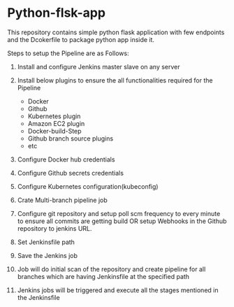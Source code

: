 # Python-flsk-app

This repository contains simple python flask application with few endpoints and the Dcokerfile to package python app inside it.

Steps to setup the Pipeline are as Follows:

1. Install and configure Jenkins master slave on any server
2. Install below plugins to ensure the all functionalities required for the Pipeline
   - Docker
   - Github
   - Kubernetes plugin
   - Amazon EC2 plugin
   - Docker-build-Step
   - Github branch source plugins
   - etc

3. Configure Docker hub credentials
4. Configure Github secrets credentials
5. Configure Kubernetes configuration(kubeconfig)
6. Crate Multi-branch pipeline job
7. Configure git repository and setup poll scm frequency to every minute to ensure all commits are getting build OR setup Webhooks in the Github repository to jenkins URL.
8. Set Jenkinsfile path
9. Save the Jenkins job
10. Job will do initial scan of the repository and create pipeline for all branches which are having Jenkinsfile at the specified path
11. Jenkins jobs will be triggered and execute all the stages mentioned in the Jenkinsfile
